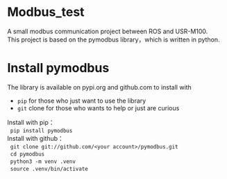 # Modbus_test
A small modbus communication project between ROS and USR-M100.  
This project is based on the pymodbus library，which is written in python.  
# Install pymodbus
The library is available on pypi.org and github.com to install with  
- `pip` for those who just want to use the library  
- `git` clone for those who wants to help or just are curious

Install with pip：  
&ensp;`pip install pymodbus`  
Install with github：  
&ensp;`git clone git://github.com/<your account>/pymodbus.git`  
&ensp;`cd pymodbus`  
&ensp;`python3 -m venv .venv`  
&ensp;`source .venv/bin/activate`  


